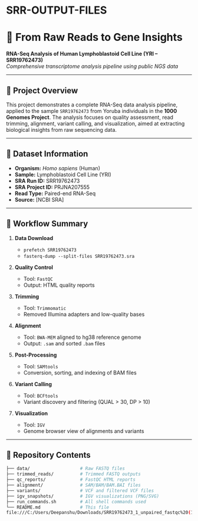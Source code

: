# SRR-OUTPUT-FILES
# 🧬 From Raw Reads to Gene Insights  
**RNA-Seq Analysis of Human Lymphoblastoid Cell Line (YRI – SRR19762473)**  
_Comprehensive transcriptome analysis pipeline using public NGS data_

---

## 📌 Project Overview

This project demonstrates a complete RNA-Seq data analysis pipeline, applied to the sample `SRR19762473` from Yoruba individuals in the **1000 Genomes Project**. The analysis focuses on quality assessment, read trimming, alignment, variant calling, and visualization, aimed at extracting biological insights from raw sequencing data.

---

## 🧬 Dataset Information

- **Organism:** *Homo sapiens* (Human)  
- **Sample:** Lymphoblastoid Cell Line (YRI)  
- **SRA Run ID:** SRR19762473  
- **SRA Project ID:** PRJNA207555  
- **Read Type:** Paired-end RNA-Seq  
- **Source:** [NCBI SRA]
---

## 🧪 Workflow Summary

1. **Data Download**
   - `prefetch SRR19762473`
   - `fasterq-dump --split-files SRR19762473.sra`

2. **Quality Control**
   - Tool: `FastQC`
   - Output: HTML quality reports

3. **Trimming**
   - Tool: `Trimmomatic`
   - Removed Illumina adapters and low-quality bases

4. **Alignment**
   - Tool: `BWA-MEM` aligned to hg38 reference genome
   - Output: `.sam` and sorted `.bam` files

5. **Post-Processing**
   - Tool: `SAMtools`
   - Conversion, sorting, and indexing of BAM files

6. **Variant Calling**
   - Tool: `BCFtools`
   - Variant discovery and filtering (QUAL > 30, DP > 10)

7. **Visualization**
   - Tool: `IGV`
   - Genome browser view of alignments and variants

---

## 📂 Repository Contents

```bash
├── data/                   # Raw FASTQ files
├── trimmed_reads/          # Trimmed FASTQ outputs
├── qc_reports/             # FastQC HTML reports
├── alignment/              # SAM/BAM/BAM.BAI files
├── variants/               # VCF and filtered VCF files
├── igv_snapshots/          # IGV visualizations (PNG/SVG)
├── run_commands.sh         # All shell commands used
└── README.md               # This file
file:///C:/Users/Deepanshu/Downloads/SRR19762473_1_unpaired_fastqc%20(1).html
